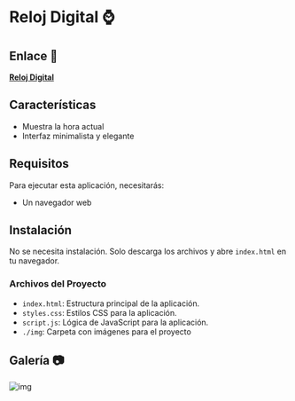 #  Reloj Digital ⌚

## Enlace 🔗

[**Reloj Digital**](https://juanbautistamalina.github.io/digital-clock/)


## Características

- Muestra la hora actual
- Interfaz minimalista y elegante

## Requisitos

Para ejecutar esta aplicación, necesitarás:

- Un navegador web


## Instalación

No se necesita instalación. Solo descarga los archivos y abre `index.html` en tu navegador.

### Archivos del Proyecto

- `index.html`: Estructura principal de la aplicación. 
- `styles.css`: Estilos CSS para la aplicación.
- `script.js`: Lógica de JavaScript para la aplicación.
- `./img`: Carpeta con imágenes para el proyecto

## Galería 📷
![img](https://github.com/user-attachments/assets/ba5b0645-f5cb-4397-a692-cd3e5a7e14d7)
